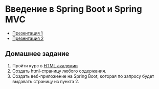 # Введение в Spring Boot и Spring MVC

- [Презентация 1](https://docs.google.com/presentation/d/14Ypv5LjF6FHgjQOPD1Pgd7DXAonA8MUyDA7e-ZzW_k8/edit?usp=sharing)
- [Презентация 2](https://docs.google.com/presentation/d/1yEIqCq2_Xe4rxqMUcxtiMdtFM7vUCLTWcpoerX8ftME/edit?usp=sharing)

## Домашнее задание

1) Пройти курс в [HTML академии](https://htmlacademy.ru/courses/297/run/1)
2) Создать html-страницу любого содержания.
3) Создать веб-приложение на Spring Boot, которая по запросу будет выдавать страницу из пункта 2.
